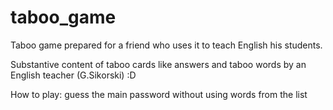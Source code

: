 # taboo_game

Taboo game prepared for a friend who uses it to teach English his students.

Substantive content of taboo cards like answers and taboo words by an English teacher (G.Sikorski) :D

How to play: guess the main password without using words from the list
